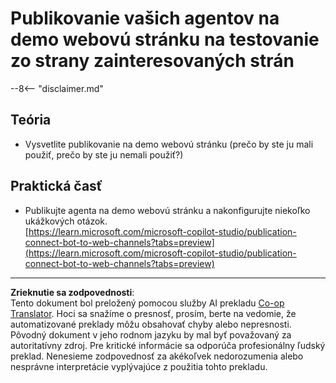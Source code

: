 <!--
CO_OP_TRANSLATOR_METADATA:
{
  "original_hash": "774cce7f425b6d530eedee647cfdbbee",
  "translation_date": "2025-10-20T17:53:51+00:00",
  "source_file": "docs/operative-preview/12-demo-website/README.md",
  "language_code": "sk"
}
-->
# Publikovanie vašich agentov na demo webovú stránku na testovanie zo strany zainteresovaných strán

--8<-- "disclaimer.md"

## Teória

- Vysvetlite publikovanie na demo webovú stránku (prečo by ste ju mali použiť, prečo by ste ju nemali použiť?)

## Praktická časť

- Publikujte agenta na demo webovú stránku a nakonfigurujte niekoľko ukážkových otázok.  
[https://learn.microsoft.com/microsoft-copilot-studio/publication-connect-bot-to-web-channels?tabs=preview](https://learn.microsoft.com/microsoft-copilot-studio/publication-connect-bot-to-web-channels?tabs=preview)

---

**Zrieknutie sa zodpovednosti**:  
Tento dokument bol preložený pomocou služby AI prekladu [Co-op Translator](https://github.com/Azure/co-op-translator). Hoci sa snažíme o presnosť, prosím, berte na vedomie, že automatizované preklady môžu obsahovať chyby alebo nepresnosti. Pôvodný dokument v jeho rodnom jazyku by mal byť považovaný za autoritatívny zdroj. Pre kritické informácie sa odporúča profesionálny ľudský preklad. Nenesieme zodpovednosť za akékoľvek nedorozumenia alebo nesprávne interpretácie vyplývajúce z použitia tohto prekladu.